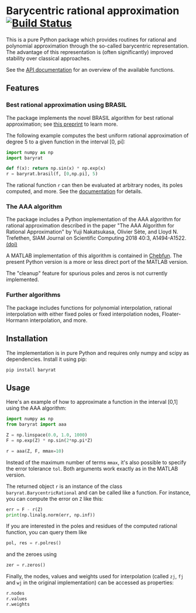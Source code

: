 # Barycentric rational approximation [![Build Status](https://travis-ci.com/c-f-h/baryrat.svg?branch=master)](https://travis-ci.com/c-f-h/baryrat)

This is a pure Python package which provides routines for rational and
polynomial approximation through the so-called barycentric representation.
The advantage of this representation is (often significantly) improved
stability over classical approaches.

See the [API documentation](https://baryrat.readthedocs.io/) for an overview of
the available functions.

## Features

### Best rational approximation using BRASIL

The package implements the novel BRASIL algorithm for best rational approximation;
see [this preprint](https://www.ricam.oeaw.ac.at/files/reports/20/rep20-37.pdf)
to learn more.

The following example computes the best uniform rational approximation of degree 5
to a given function in the interval [0, pi]:

```python
import numpy as np
import baryrat

def f(x): return np.sin(x) * np.exp(x)
r = baryrat.brasil(f, [0,np.pi], 5)
```

The rational function `r` can then be evaluated at arbitrary nodes, its poles computed,
and more. See the [documentation](https://baryrat.readthedocs.io/) for details.

### The AAA algorithm

The package includes a Python implementation of the AAA algorithm for rational
approximation described in the paper "The AAA Algorithm for Rational
Approximation" by Yuji Nakatsukasa, Olivier Sète, and Lloyd N. Trefethen, SIAM
Journal on Scientific Computing 2018 40:3, A1494-A1522.
[(doi)](https://doi.org/10.1137/16M1106122)

A MATLAB implementation of this algorithm is contained in
[Chebfun](http://www.chebfun.org/).  The present Python version is a more or
less direct port of the MATLAB version.

The "cleanup" feature for spurious poles and zeros is not currently implemented.

### Further algorithms

The package includes functions for polynomial interpolation, rational
interpolation with either fixed poles or fixed interpolation nodes,
Floater-Hormann interpolation, and more.

## Installation

The implementation is in pure Python and requires only numpy and scipy as
dependencies. Install it using pip:

    pip install baryrat

## Usage

Here's an example of how to approximate a function in the interval [0,1]
using the AAA algorithm:

```python
import numpy as np
from baryrat import aaa

Z = np.linspace(0.0, 1.0, 1000)
F = np.exp(Z) * np.sin(2*np.pi*Z)

r = aaa(Z, F, mmax=10)
```

Instead of the maximum number of terms `mmax`, it's also possible to specify
the error tolerance `tol`.  Both arguments work exactly as in the MATLAB
version.

The returned object `r` is an instance of the class
`baryrat.BarycentricRational` and can be called like a function. For instance,
you can compute the error on `Z` like this:

```python
err = F - r(Z)
print(np.linalg.norm(err, np.inf))
```

If you are interested in the poles and residues of the computed rational function,
you can query them like

```python
pol, res = r.polres()
```

and the zeroes using

```python
zer = r.zeros()
```

Finally, the nodes, values and weights used for interpolation (called `zj`,
`fj` and `wj` in the original implementation) can be accessed as properties:

```python
r.nodes
r.values
r.weights
```

